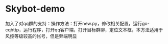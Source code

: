 # Skybot-demo
加入了对qq群的支持：操作方法：打开new.py，修改相关配置，运行go-cqhttp，运行程序，打开qq客户端，打开目标群聊，定位文本框，本方法适用于风控等级较高的帐号，但是弊端明显
